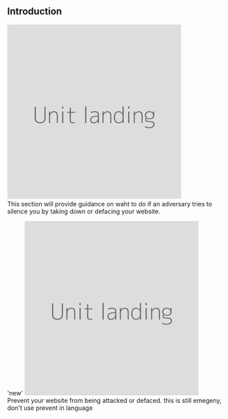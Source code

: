 ## Introduction
![](unit.png)
<br>
This section will provide guidance on waht to do if an adversary tries to silence you by taking down or defacing your website.


'new'
![](unit.png)
<br>
Prevent your website from being attacked or defaced.
this is still emegeny, don't use prevent in language
